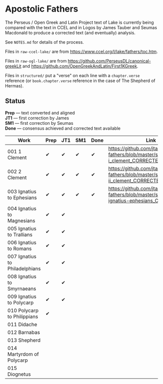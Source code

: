 # Apostolic Fathers

The Perseus / Open Greek and Latin Project text of Lake is currently being compared with the text in CCEL and in Logos by James Tauber and Seumas Macdonald to produce a corrected text (and eventually) analysis.

See `NOTES.md` for details of the process.

Files in `raw-ccel-lake/` are from <https://www.ccel.org/l/lake/fathers/toc.htm>.

Files in `raw-ogl-lake/` are from <https://github.com/PerseusDL/canonical-greekLit> and <https://github.com/OpenGreekAndLatin/First1KGreek>.

Files in `structured/` put a "verse" on each line with a `chapter.verse` reference (or `book.chapter.verse` reference in the case of The Shepherd of Hermas).

## Status

**Prep** — text converted and aligned  
**JT1** — first correction by James  
**SM1** — first correction by Seumas  
**Done** — consensus achieved and corrected text available


| Work                             | Prep | JT1  | SM1  | Done | Link |
| -------------------------------- | ---- | ---- | ---- | ---- | ---- |
| 001 1 Clement                    | ✔    | ✔    | ✔    | ✔    | https://github.com/jtauber/apostolic-fathers/blob/master/structured/001-i_clement_CORRECTED.txt
| 002 2 Clement                    | ✔    | ✔    | ✔    | ✔    | https://github.com/jtauber/apostolic-fathers/blob/master/structured/002-ii_clement_CORRECTED.txt
| 003 Ignatius to Ephesians        | ✔    | ✔    | ✔    | ✔    | https://github.com/jtauber/apostolic-fathers/blob/master/structured/003-ignatius-ephesians_CORRECTED.txt
| 004 Ignatius to Magnesians       | ✔    | ✔    |
| 005 Ignatius to Trallians        | ✔    | ✔    |
| 006 Ignatius to Romans           | ✔    | ✔    |
| 007 Ignatius to Philadelphians   | ✔    | ✔    |
| 008 Ignatius to Smyrnaeans       | ✔    | ✔    |
| 009 Ignatius to Polycarp         | ✔    | ✔    |
| 010 Polycarp to Philippians      | ✔    |
| 011 Didache                      |
| 012 Barnabas                     |
| 013 Shepherd                     |
| 014 Martyrdom of Polycarp        |
| 015 Diognetus                    |
